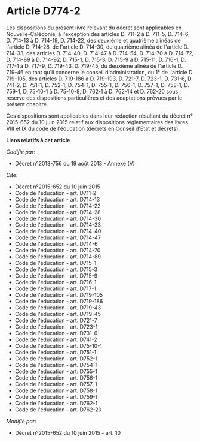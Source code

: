 # Article D774-2

Les dispositions du présent livre relevant du décret sont applicables en Nouvelle-Calédonie, à l'exception des articles D.
711-2 à D. 711-5, D. 714-6, D. 714-13 à D. 714-19, D. 714-22, des deuxième et quatrième alinéas de l'article D. 714-28, de
l'article D. 714-30, du quatrième alinéa de l'article D. 714-33, des articles D. 714-40, D. 714-47 à D. 714-54, D. 714-70 à
D. 714-72, D. 714-89 à D. 714-92, D. 715-1, D. 715-3, D. 715-9 à D. 715-11, D. 716-1, D. 717-1 à D. 717-9, D. 719-43, D.
719-45, du deuxième alinéa de l'article D. 719-46 en tant qu'il concerne le conseil d'administration, du 1° de l'article D.
719-105, des articles D. 719-186 à D. 719-193, D. 721-7, D. 723-1, D. 731-6, D. 741-2, D. 751-1, D. 752-1, D. 754-1, D.
755-1, D. 756-1, D. 757-1, D. 758-1, D. 759-1, D. 75-10-1 à D. 75-10-8, D. 762-1 à D. 762-14 et D. 762-20 sous réserve des
dispositions particulières et des adaptations prévues par le présent chapitre. 

Ces dispositions sont applicables dans leur rédaction résultant du décret n° 2015-652 du 10 juin 2015 relatif aux
dispositions réglementaires des livres VIII et IX du code de l'éducation (décrets en Conseil d'Etat et décrets).

**Liens relatifs à cet article**

_Codifié par_:

  - Décret n°2013-756 du 19 août 2013 -  Annexe (V)

_Cite_:

  - Décret n°2015-652 du 10 juin 2015
  - Code de l'éducation - art. D711-2
  - Code de l'éducation - art. D714-13
  - Code de l'éducation - art. D714-22
  - Code de l'éducation - art. D714-28
  - Code de l'éducation - art. D714-30
  - Code de l'éducation - art. D714-33
  - Code de l'éducation - art. D714-40
  - Code de l'éducation - art. D714-47
  - Code de l'éducation - art. D714-6
  - Code de l'éducation - art. D714-70
  - Code de l'éducation - art. D714-89
  - Code de l'éducation - art. D715-1
  - Code de l'éducation - art. D715-3
  - Code de l'éducation - art. D715-9
  - Code de l'éducation - art. D716-1
  - Code de l'éducation - art. D717-1
  - Code de l'éducation - art. D719-105
  - Code de l'éducation - art. D719-186
  - Code de l'éducation - art. D719-43
  - Code de l'éducation - art. D719-45
  - Code de l'éducation - art. D721-7
  - Code de l'éducation - art. D723-1
  - Code de l'éducation - art. D731-6
  - Code de l'éducation - art. D741-2
  - Code de l'éducation - art. D75-10-1
  - Code de l'éducation - art. D751-1
  - Code de l'éducation - art. D752-1
  - Code de l'éducation - art. D754-1
  - Code de l'éducation - art. D755-1
  - Code de l'éducation - art. D756-1
  - Code de l'éducation - art. D757-1
  - Code de l'éducation - art. D758-1
  - Code de l'éducation - art. D759-1
  - Code de l'éducation - art. D762-1
  - Code de l'éducation - art. D762-20

_Modifié par_:

  - Décret n°2015-652 du 10 juin 2015 - art. 10
